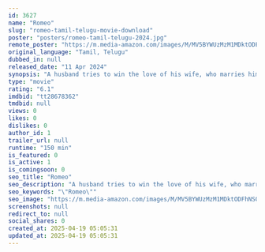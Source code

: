 ```yaml
---
id: 3627
name: "Romeo"
slug: "romeo-tamil-telugu-movie-download"
poster: "posters/romeo-tamil-telugu-2024.jpg"
remote_poster: "https://m.media-amazon.com/images/M/MV5BYWUzMzM1MDktODFhNS00MDU4LTk1YzctZjI4OTg2N2Y4MDBiXkEyXkFqcGc@._V1_SX300.jpg"
original_language: "Tamil, Telugu"
dubbed_in: null
released_date: "11 Apr 2024"
synopsis: "A husband tries to win the love of his wife, who marries him because of familial obligation."
type: "movie"
rating: "6.1"
imdbid: "tt28678362"
tmdbid: null
views: 0
likes: 0
dislikes: 0
author_id: 1
trailer_url: null
runtime: "150 min"
is_featured: 0
is_active: 1
is_comingsoon: 0
seo_title: "Romeo"
seo_description: "A husband tries to win the love of his wife, who marries him because of familial obligation."
seo_keywords: "\"Romeo\""
seo_image: "https://m.media-amazon.com/images/M/MV5BYWUzMzM1MDktODFhNS00MDU4LTk1YzctZjI4OTg2N2Y4MDBiXkEyXkFqcGc@._V1_SX300.jpg"
screenshots: null
redirect_to: null
social_shares: 0
created_at: 2025-04-19 05:05:31
updated_at: 2025-04-19 05:05:31
---
```


